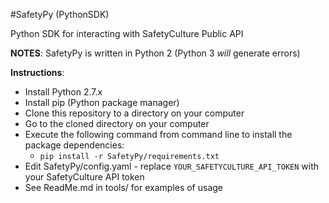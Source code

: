 #SafetyPy (PythonSDK)

Python SDK for interacting with SafetyCulture Public API

**NOTES**:
SafetyPy is written in Python 2 (Python 3 *will* generate errors)


**Instructions**:
 * Install Python 2.7.x
 * Install pip (Python package manager)
 * Clone this repository to a directory on your computer
 * Go to the cloned directory on your computer
 * Execute the following command from command line to install the package dependencies:
     * ``pip install -r SafetyPy/requirements.txt``
 * Edit SafetyPy/config.yaml - replace ``YOUR_SAFETYCULTURE_API_TOKEN`` with your SafetyCulture API token
 * See ReadMe.md in tools/ for examples of usage
